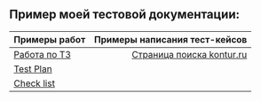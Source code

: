 ## Пример моей тестовой документации:
<center>

| Примеры работ                                     | Примеры написания тест-кейсов |
| :-------------                                    | -------------: |
| [Работа по ТЗ](https://docs.google.com/spreadsheets/d/1pwwOFjiKtG5ycKky62hqwNQfBZih3j_vdPm_pcakmb8/edit?usp=sharing)                                        | [Страница поиска kontur.ru](https://docs.google.com/spreadsheets/d/1hp3IsZ4Gmud8_Zm391QAvcNhduSF1lFdRCONIHZVGhk/edit?usp=sharing)  |
| [Test Plan](https://docs.google.com/document/d/1n8cTGAvqCypjRNNJC04MAzEfrsAcTEas/edit?usp=sharing&ouid=101115512239189518646&rtpof=true&sd=true)      |    |
| [Check list](https://docs.google.com/spreadsheets/d/162UMvIIJsK3l53Ro7GVjt44Z2omZDeo0gH6GHF1hOQI/edit?usp=sharing)                                        |    |

</center>